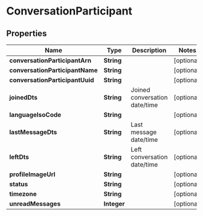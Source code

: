 

# ConversationParticipant


## Properties

| Name | Type | Description | Notes |
|------------ | ------------- | ------------- | -------------|
|**conversationParticipantArn** | **String** |  |  [optional] |
|**conversationParticipantName** | **String** |  |  [optional] |
|**conversationParticipantUuid** | **String** |  |  [optional] |
|**joinedDts** | **String** | Joined conversation date/time |  [optional] |
|**languageIsoCode** | **String** |  |  [optional] |
|**lastMessageDts** | **String** | Last message date/time |  [optional] |
|**leftDts** | **String** | Left conversation date/time |  [optional] |
|**profileImageUrl** | **String** |  |  [optional] |
|**status** | **String** |  |  [optional] |
|**timezone** | **String** |  |  [optional] |
|**unreadMessages** | **Integer** |  |  [optional] |



